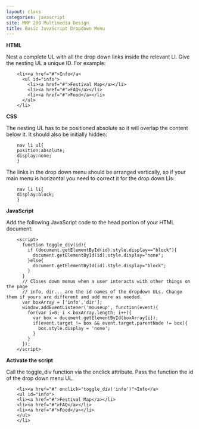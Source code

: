 ```yaml
---
layout: class
categories: javascript
site: MMP 200 Multimedia Design
title: Basic JavaScript Dropdown Menu
---
```

**HTML**

Nest a complete UL with all the drop down links inside the relevant LI. Give the nesting UL a unique ID. For example:

        <li><a href="#">Info</a>
          <ul id="info">
            <li><a href="#">Festival Map</a></li>
            <li><a href="#">FAQ</a></li>
            <li><a href="#">Food</a></li>
          </ul>
        </li>

**CSS**

The nesting UL has to be positioned absolute so it will overlap the content below it. It should also be initially hidden:

        nav li ul{
        position:absolute;
        display:none;
        }

The links in the drop down menu should be arranged vertically, so if your main menu is horizontal you need to correct it for the drop down LIs:

        nav li li{
        display:block;
        }

**JavaScript**

Add the following JavaScript code to the head portion of your HTML document:

        <script>
          function toggle_div(id){
            if (document.getElementById(id).style.display=="block"){
              document.getElementById(id).style.display="none";
            }else{
              document.getElementById(id).style.display="block";
            }
          }
          // Closes down menus when a user interacts with other things on the page
          // info, dir... are the id names of the dropdown ULs. Change them if yours are different and add more as needed.
          var boxArray = ['info','dir'];
          window.addEventListener('mouseup', function(event){
            for(var i=0; i < boxArray.length; i++){
              var box = document.getElementById(boxArray[i]);
              if(event.target != box && event.target.parentNode != box){
                box.style.display = 'none';
              }
            }
          });
        </script>

**Activate the script**

Call the toggle_div function via the onclick attribute. Pass the function the id of the drop down menu UL.

        <li><a href="#" onclick="toggle_div('info')">Info</a>
        <ul id="info">
        <li><a href="#">Festival Map</a></li>
        <li><a href="#">FAQ</a></li>
        <li><a href="#">Food</a></li>
        </ul>
        </li>
